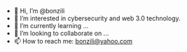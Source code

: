 - 👋 Hi, I’m @bonzili
- 👀 I’m interested in cybersecurity and web 3.0 technology.
- 🌱 I’m currently learning ...
- 💞️ I’m looking to collaborate on ...
- 📫 How to reach me: bonzili@yahoo.com

<!---
bonzili/bonzili is a ✨ special ✨ repository because its `README.md` (this file) appears on your GitHub profile.
You can click the Preview link to take a look at your changes.
--->

